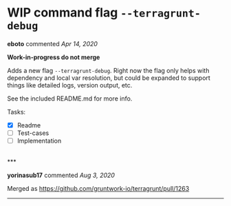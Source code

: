 # WIP command flag `--terragrunt-debug`

**eboto** commented *Apr 14, 2020*

**Work-in-progress do not merge**

Adds a new flag `--terragrunt-debug`. Right now the flag only helps with dependency and local var resolution, but could be expanded to support things like detailed logs, version output, etc.

See the included README.md for more info.

Tasks:
  - [x] Readme
  - [ ] Test-cases
  - [ ] Implementation

<br />
***


**yorinasub17** commented *Aug 3, 2020*

Merged as https://github.com/gruntwork-io/terragrunt/pull/1263
***

